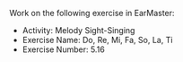 Work on the following exercise in EarMaster:
- Activity: Melody Sight-Singing
- Exercise Name: Do, Re, Mi, Fa, So, La, Ti
- Exercise Number: 5.16

